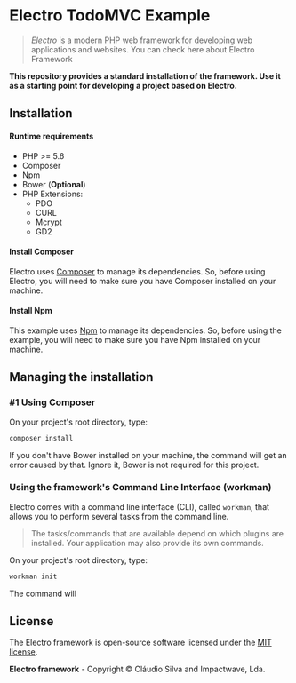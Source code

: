 # Electro TodoMVC Example

> *Electro* is a modern PHP web framework for developing web applications and websites.
You can check here about Electro Framework

**This repository provides a standard installation of the framework.
Use it as a starting point for developing a project based on Electro.**

## Installation

#### Runtime requirements

- PHP >= 5.6
- Composer
- Npm
- Bower (**Optional**)
- PHP Extensions:
  - PDO
  - CURL
  - Mcrypt
  - GD2

#### Install Composer

Electro uses [Composer](http://getcomposer.org) to manage its dependencies. So, before using Electro, you will need to make sure you have Composer installed on your machine.

#### Install Npm

This example uses [Npm](https://www.npmjs.com/get-npm) to manage its dependencies. So, before using the example, you will need to make sure you have Npm installed on your machine.

## Managing the installation

### #1 Using Composer

On your project's root directory, type:

```bash
composer install
```

If you don't have Bower installed on your machine, the command will get an error caused by that. Ignore it, Bower is not required for this project.


### Using the framework's Command Line Interface (workman)

Electro comes with a command line interface (CLI), called `workman`, that allows you to perform several tasks from the command line.

> The tasks/commands that are available depend on which plugins are installed. Your application may also provide its own commands.

On your project's root directory, type:

```bash
workman init
```

The command will 
## License

The Electro framework is open-source software licensed under the [MIT license](http://opensource.org/licenses/MIT).

**Electro framework** - Copyright &copy; Cláudio Silva and Impactwave, Lda.
